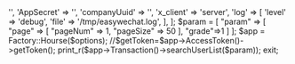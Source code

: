 <?php

use Feiyuplan\Jnhouse\Factory;

require "../vendor/autoload.php";
$options = [
    'Appid' => '',
    'AppSecret' => '',
    'companyUuid' => '',
    'x_client' => 'server',
    'log' => [
        'level' => 'debug',
        'file' => '/tmp/easywechat.log',
    ],
];
$param = [
    "param" => [
        "page" => [
            "pageNum" => 1,
            "pageSize" => 50
        ],
        "grade"=>1
    ]
];
$app = Factory::Hourse($options);
//$getToken=$app->AccessToken()->getToken();
print_r($app->Transaction()->searchUserList($param));
exit;